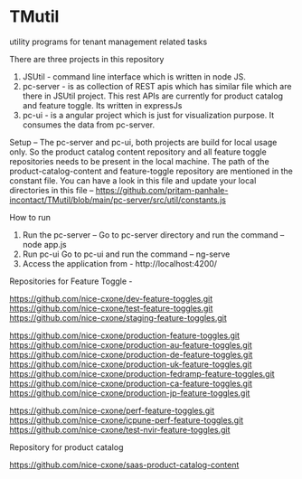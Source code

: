 # TMutil
utility programs for tenant management related tasks


There are three projects in this repository 
1. JSUtil - command line interface which is written in node JS.
2. pc-server - is as collection of REST apis which has similar file which are there in JSUtil project. This rest APIs are currently for product catalog and feature toggle. Its written in expressJs
3. pc-ui - is a angular project which is just for visualization purpose. It consumes the data from pc-server.

Setup – 
The pc-server and pc-ui, both projects are build for local usage only. So the product catalog content repository and all feature toggle repositories needs to be present in the local machine.
The path of the product-catalog-content and feature-toggle repository are mentioned in the constant file. 
You can have a look in this file and update your local directories in this file – 
https://github.com/pritam-panhale-incontact/TMutil/blob/main/pc-server/src/util/constants.js

How to run
1.	Run the pc-server – 
	Go to pc-server directory  and run the command – node app.js
2.	Run pc-ui 
	Go to pc-ui and run the command – ng-serve
3.	Access the application from - http://localhost:4200/


Repositories for Feature Toggle -

https://github.com/nice-cxone/dev-feature-toggles.git
https://github.com/nice-cxone/test-feature-toggles.git
https://github.com/nice-cxone/staging-feature-toggles.git

https://github.com/nice-cxone/production-feature-toggles.git
https://github.com/nice-cxone/production-au-feature-toggles.git
https://github.com/nice-cxone/production-de-feature-toggles.git
https://github.com/nice-cxone/production-uk-feature-toggles.git
https://github.com/nice-cxone/production-fedramp-feature-toggles.git
https://github.com/nice-cxone/production-ca-feature-toggles.git
https://github.com/nice-cxone/production-jp-feature-toggles.git

https://github.com/nice-cxone/perf-feature-toggles.git
https://github.com/nice-cxone/icpune-perf-feature-toggles.git
https://github.com/nice-cxone/test-nvir-feature-toggles.git


Repository for product catalog

https://github.com/nice-cxone/saas-product-catalog-content
